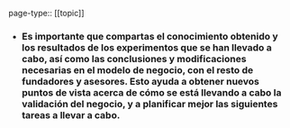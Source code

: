 page-type:: [[topic]]
- ### Es importante que compartas el conocimiento obtenido y los resultados de los experimentos que se han llevado a cabo, así como las conclusiones y modificaciones necesarias en el modelo de negocio, con el resto de fundadores y asesores. Esto ayuda a obtener nuevos puntos de vista acerca de cómo se está llevando a cabo la validación del negocio, y a planificar mejor las siguientes tareas a llevar a cabo.


